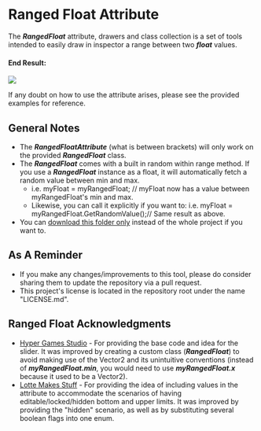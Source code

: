 # Ranged Float Attribute
The ***RangedFloat*** attribute, drawers and class collection is a set of tools intended to easily draw in inspector a range between two ***float*** values.

#### End Result:

![](https://github.com/heisarzola/Unity-Development-Tools/blob/master/Attributes/Ranged%20Float/Ranged%20Float.gif)

If any doubt on how to use the attribute arises, please see the provided examples for reference.

## General Notes
* The ***RangedFloatAttribute*** (what is between brackets) will only work on the provided ***RangedFloat*** class.
* The ***RangedFloat*** comes with a built in random within range method. If you use a ***RangedFloat*** instance as a float, it will automatically fetch a random value between min and max.
	* i.e. myFloat = myRangedFloat; // myFloat now has a value between myRangedFloat's min and max.
	* Likewise, you can call it explicitly if you want to: i.e. myFloat = myRangedFloat.GetRandomValue();// Same result as above.	
* You can [download this folder only](https://minhaskamal.github.io/DownGit/#/home?url=https://github.com/heisarzola/Unity-Development-Tools/tree/master/Attributes/Ranged%20Float) instead of the whole project if you want to.

## As A Reminder 
* If you make any changes/improvements to this tool, please do consider sharing them to update the repository via a pull request.
* This project's license is located in the repository root under the name "LICENSE.md".

## Ranged Float Acknowledgments

* [Hyper Games Studio](https://github.com/HyperGamesStudio/unity-minmax-slider/blob/master/Editor/MinMaxSliderDrawer.cs) - For providing the base code and idea for the slider. It was improved by creating a custom class (***RangedFloat***) to avoid making use of the Vector2 and its unintuitive conventions (instead of ***myRangedFloat.min***, you would need to use ***myRangedFloat.x*** because it used to be a Vector2).
* [Lotte Makes Stuff](https://gist.github.com/LotteMakesStuff/0de9be35044bab97cbe79b9ced695585) - For providing the idea of including values in the attribute to accommodate the scenarios of having editable/locked/hidden bottom and upper limits. It was improved by providing the "hidden" scenario, as well as by substituting several boolean flags into one enum.